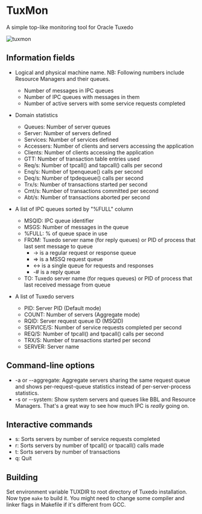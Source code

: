 # TuxMon

A simple top-like monitoring tool for Oracle Tuxedo

![tuxmon](http://tuxsql.com/img/portfolio/tuxmon.png#0)

## Information fields

* Logical and physical machine name. NB: Following numbers include Resource Managers and their queues.
    * Number of messages in IPC queues
    * Number of IPC queues with messages in them
    * Number of active servers with some service requests completed

* Domain statistics
    * Queues: Number of server queues
    * Server: Number of servers defined
    * Services: Number of services defined
    * Accessers: Number of clients and servers accessing the application
    * Clients: Number of clients accessing the application
    * GTT: Number of transaction table entries used
    * Req/s: Number of tpcall() and tapcall() calls per second
    * Enq/s: Number of tpenqueue() calls per second
    * Deq/s: Number of tpdequeue() calls per second
    * Trx/s: Number of transactions started per second
    * Cmt/s: Number of transactions committed per second
    * Abt/s: Number of transactions aborted per second

* A list of IPC queues sorted by "%FULL" column
    * MSQID: IPC queue identifier
    * MSGS: Number of messages in the queue
    * %FULL: % of queue space in use
    * FROM: Tuxedo server name (for reply queues) or PID of process that last sent message to queue
        * -> is a regular request or response queue
        * => is a MSSQ request queue
        * <-> is a single queue for requests and responses
        * -# is a reply queue
    * TO: Tuxedo server name (for reques queues) or PID of process that last received message from queue 

* A list of Tuxedo servers
    * PID: Server PID (Default mode)
    * COUNT: Number of servers (Aggregate mode)
    * RQID: Server request queue ID (MSQID)
    * SERVICE/S: Number of service requests completed per second
    * REQ/S: Number of tpcall() and tpacall() calls per second
    * TRX/S: Number of transactions started per second
    * SERVER: Server name

## Command-line options

* -a or --aggregate: Aggregate servers sharing the same request queue and shows per-request-queue statistics instead of per-server-process statistics.
* -s or --system: Show system servers and queues like BBL and Resource Managers. That's a great way to see how much IPC is *really* going on.

## Interactive commands

* s: Sorts servers by number of service requests completed
* r: Sorts servers by number of tpcall() or tpacall() calls made
* t: Sorts servers by number of transactions
* q: Quit

## Building

Set environment variable TUXDIR to root directory of Tuxedo installation. Now type `make` to build it.
You might need to change some compiler and linker flags in Makefile if it's different from GCC.
